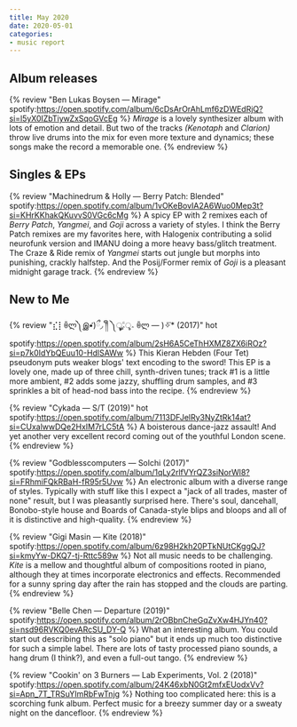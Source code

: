```yaml
---
title: May 2020
date: 2020-05-01
categories:
- music report
---
```


## Album releases

{% review "Ben Lukas Boysen — Mirage"
  spotify:https://open.spotify.com/album/6cDsArOrAhLmf6zDWEdRjQ?si=l5yX0IZbTiywZxSqoGVcEg
%}
  _Mirage_ is a lovely synthesizer album with lots of emotion and detail. But two of the tracks _(Kenotaph_ and _Clarion)_ throw live drums into the mix for even more texture and dynamics; these songs make the record a memorable one.
{% endreview %}


## Singles & EPs

{% review "Machinedrum & Holly — Berry Patch: Blended"
  spotify:https://open.spotify.com/album/1vOKeBovIA2A6Wuo0Mep3t?si=KHrKKhakQKuvvS0VGc6cMg
%}
  A spicy EP with 2 remixes each of _Berry Patch_, _Yangmei_, and _Goji_ across a variety of styles. I think the Berry Patch remixes are my favorites here, with Halogenix contributing a solid neurofunk version and IMANU doing a more heavy bass/glitch treatment. The Craze & Ride remix of _Yangmei_ starts out jungle but morphs into punishing, crackly halfstep. And the Posij/Former remix of _Goji_ is a pleasant midnight garage track.
{% endreview %}


## New to Me

{% review "⣎⡇ꉺლ༽இ•̛)ྀ◞ ༎ຶ ༽ৣৢ؞ৢ؞ؖ ꉺლ — )✧⃛* (2017)" hot
  spotify:https://open.spotify.com/album/2sH6A5CeThHXMZ8ZX6iROz?si=p7k0IdYbQEuu10-HdlSAWw
%}
  This Kieran Hebden (Four Tet) pseudonym puts weaker blogs' text encoding to the sword! This EP is a lovely one, made up of three chill, synth-driven tunes; track #1 is a little more ambient, #2 adds some jazzy, shuffling drum samples, and #3 sprinkles a bit of head-nod bass into the recipe.
{% endreview %}

{% review "Cykada — S/T (2019)" hot
  spotify:https://open.spotify.com/album/7113DFJelRy3NyZtRk14at?si=CUxalwwDQe2HxIM7rLC5tA
%}
  A boisterous dance-jazz assault! And yet another very excellent record coming out of the youthful London scene.
{% endreview %}

{% review "Godblesscomputers — Solchi (2017)"
  spotify:https://open.spotify.com/album/1qLy2rlfVYrQZ3siNorWl8?si=FRhmiFQkRBaH-fR95r5Uvw
%}
  An electronic album with a diverse range of styles. Typically with stuff like this I expect a "jack of all trades, master of none" result, but I was pleasantly surprised here. There's soul, dancehall, Bonobo-style house and Boards of Canada-style blips and bloops and all of it is distinctive and high-quality.
{% endreview %}

{% review "Gigi Masin — Kite (2018)"
  spotify:https://open.spotify.com/album/6z98H2kh20PTkNUtCKggQJ?si=kmyYw-DKQ7-tj-Rttc589w
%}
  Not all music needs to be challenging. _Kite_ is a mellow and thoughtful album of compositions rooted in piano, although they at times incorporate electronics and effects. Recommended for a sunny spring day after the rain has stopped and the clouds are parting.
{% endreview %}

{% review "Belle Chen — Departure (2019)"
  spotify:https://open.spotify.com/album/2rOBbnCheGqZvXw4HJYn40?si=nsd96RVKQ0evARcSU_DY-Q
%}
  What an interesting album. You could start out describing this as "solo piano" but it ends up much too distinctive for such a simple label. There are lots of tasty processed piano sounds, a hang drum (I think?), and even a full-out tango.
{% endreview %}

{% review "Cookin' on 3 Burners — Lab Experiments, Vol. 2 (2018)"
  spotify:https://open.spotify.com/album/24K46xbN0Gt2mfxEUodxVv?si=Apn_7T_TRSuYImRbFwTnjg
%}
  Nothing too complicated here: this is a scorching funk album. Perfect music for a breezy summer day or a sweaty night on the dancefloor.
{% endreview %}
